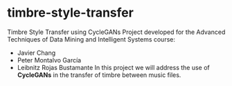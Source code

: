 # timbre-style-transfer
Timbre Style Transfer using CycleGANs
Project developed for the Advanced Techniques of Data Mining and Intelligent Systems course:
* Javier Chang
* Peter Montalvo García
* Leibnitz Rojas Bustamante
In this project we will address the use of **CycleGANs** in the transfer of timbre between music files.
